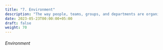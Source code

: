 ```yaml
---
title: "7. Environment"
description: "The way people, teams, groups, and departments are organized and work together."
date: 2023-05-23T00:00:00+05:00
draft: false
weight: 70
---
```


###### Environment



